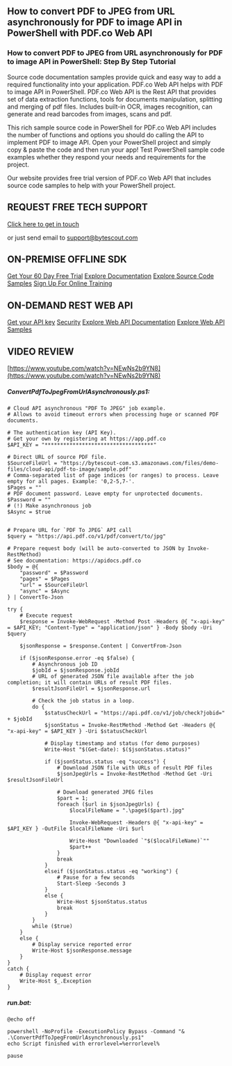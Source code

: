 ## How to convert PDF to JPEG from URL asynchronously for PDF to image API in PowerShell with PDF.co Web API

### How to convert PDF to JPEG from URL asynchronously for PDF to image API in PowerShell: Step By Step Tutorial

Source code documentation samples provide quick and easy way to add a required functionality into your application. PDF.co Web API helps with PDF to image API in PowerShell. PDF.co Web API is the Rest API that provides set of data extraction functions, tools for documents manipulation, splitting and merging of pdf files. Includes built-in OCR, images recognition, can generate and read barcodes from images, scans and pdf.

This rich sample source code in PowerShell for PDF.co Web API includes the number of functions and options you should do calling the API to implement PDF to image API. Open your PowerShell project and simply copy & paste the code and then run your app! Test PowerShell sample code examples whether they respond your needs and requirements for the project.

Our website provides free trial version of PDF.co Web API that includes source code samples to help with your PowerShell project.

## REQUEST FREE TECH SUPPORT

[Click here to get in touch](https://bytescout.zendesk.com/hc/en-us/requests/new?subject=PDF.co%20Web%20API%20Question)

or just send email to [support@bytescout.com](mailto:support@bytescout.com?subject=PDF.co%20Web%20API%20Question) 

## ON-PREMISE OFFLINE SDK 

[Get Your 60 Day Free Trial](https://bytescout.com/download/web-installer?utm_source=github-readme)
[Explore Documentation](https://bytescout.com/documentation/index.html?utm_source=github-readme)
[Explore Source Code Samples](https://github.com/bytescout/ByteScout-SDK-SourceCode/)
[Sign Up For Online Training](https://academy.bytescout.com/)


## ON-DEMAND REST WEB API

[Get your API key](https://app.pdf.co/signup?utm_source=github-readme)
[Security](https://pdf.co/security)
[Explore Web API Documentation](https://apidocs.pdf.co?utm_source=github-readme)
[Explore Web API Samples](https://github.com/bytescout/ByteScout-SDK-SourceCode/tree/master/PDF.co%20Web%20API)

## VIDEO REVIEW

[https://www.youtube.com/watch?v=NEwNs2b9YN8](https://www.youtube.com/watch?v=NEwNs2b9YN8)




<!-- code block begin -->

##### **ConvertPdfToJpegFromUrlAsynchronously.ps1:**
    
```
# Cloud API asynchronous "PDF To JPEG" job example.
# Allows to avoid timeout errors when processing huge or scanned PDF documents.

# The authentication key (API Key).
# Get your own by registering at https://app.pdf.co
$API_KEY = "***********************************"

# Direct URL of source PDF file.
$SourceFileUrl = "https://bytescout-com.s3.amazonaws.com/files/demo-files/cloud-api/pdf-to-image/sample.pdf"
# Comma-separated list of page indices (or ranges) to process. Leave empty for all pages. Example: '0,2-5,7-'.
$Pages = ""
# PDF document password. Leave empty for unprotected documents.
$Password = ""
# (!) Make asynchronous job
$Async = $true


# Prepare URL for `PDF To JPEG` API call
$query = "https://api.pdf.co/v1/pdf/convert/to/jpg"

# Prepare request body (will be auto-converted to JSON by Invoke-RestMethod)
# See documentation: https://apidocs.pdf.co
$body = @{
    "password" = $Password
    "pages" = $Pages
    "url" = $SourceFileUrl
    "async" = $Async
} | ConvertTo-Json

try {
    # Execute request
    $response = Invoke-WebRequest -Method Post -Headers @{ "x-api-key" = $API_KEY; "Content-Type" = "application/json" } -Body $body -Uri $query

    $jsonResponse = $response.Content | ConvertFrom-Json

    if ($jsonResponse.error -eq $false) {
        # Asynchronous job ID
        $jobId = $jsonResponse.jobId
        # URL of generated JSON file available after the job completion; it will contain URLs of result PDF files.
        $resultJsonFileUrl = $jsonResponse.url

        # Check the job status in a loop. 
        do {
            $statusCheckUrl = "https://api.pdf.co/v1/job/check?jobid=" + $jobId
            $jsonStatus = Invoke-RestMethod -Method Get -Headers @{ "x-api-key" = $API_KEY } -Uri $statusCheckUrl

            # Display timestamp and status (for demo purposes)
            Write-Host "$(Get-date): $($jsonStatus.status)"

            if ($jsonStatus.status -eq "success") {
                # Download JSON file with URLs of result PDF files
                $jsonJpegUrls = Invoke-RestMethod -Method Get -Uri $resultJsonFileUrl

                # Download generated JPEG files
                $part = 1;
                foreach ($url in $jsonJpegUrls) {
                    $localFileName = ".\page$($part).jpg"

                    Invoke-WebRequest -Headers @{ "x-api-key" = $API_KEY } -OutFile $localFileName -Uri $url

                    Write-Host "Downloaded `"$($localFileName)`""
                    $part++
                }
                break
            }
            elseif ($jsonStatus.status -eq "working") {
                # Pause for a few seconds
                Start-Sleep -Seconds 3
            }
            else {
                Write-Host $jsonStatus.status
                break
            }
        }
        while ($true)
    }
    else {
        # Display service reported error
        Write-Host $jsonResponse.message
    }
}
catch {
    # Display request error
    Write-Host $_.Exception
}

```

<!-- code block end -->    

<!-- code block begin -->

##### **run.bat:**
    
```
@echo off

powershell -NoProfile -ExecutionPolicy Bypass -Command "& .\ConvertPdfToJpegFromUrlAsynchronously.ps1"
echo Script finished with errorlevel=%errorlevel%

pause
```

<!-- code block end -->